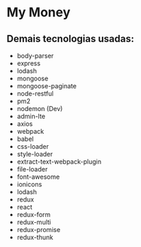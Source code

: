 # My Money

## Demais tecnologias usadas:
- body-parser
- express
- lodash
- mongoose
- mongoose-paginate
- node-restful
- pm2
- nodemon (Dev)
- admin-lte
- axios
- webpack
- babel
- css-loader
- style-loader
- extract-text-webpack-plugin
- file-loader
- font-awesome
- ionicons
- lodash
- redux
- react
- redux-form
- redux-multi
- redux-promise
- redux-thunk
